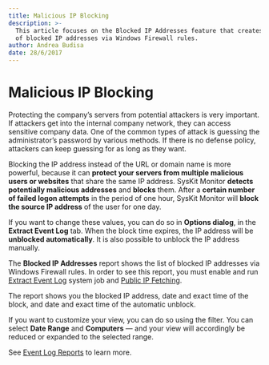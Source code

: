 ```yaml
---
title: Malicious IP Blocking
description: >-
  This article focuses on the Blocked IP Addresses feature that creates a list
  of blocked IP addresses via Windows Firewall rules.
author: Andrea Budisa
date: 28/6/2017
---
```


# Malicious IP Blocking

Protecting the company’s servers from potential attackers is very important. If attackers get into the internal company network, they can access sensitive company data. One of the common types of attack is guessing the administrator’s password by various methods. If there is no defense policy, attackers can keep guessing for as long as they want.

Blocking the IP address instead of the URL or domain name is more powerful, because it can **protect your servers from multiple malicious users or websites** that share the same IP address. SysKit Monitor **detects potentially malicious addresses** and **blocks** them. After a **certain number of failed logon attempts** in the period of one hour, SysKit Monitor will **block the source IP address** of the user for one day.

If you want to change these values, you can do so in **Options dialog**, in the **Extract Event Log** tab. When the block time expires, the IP address will be **unblocked automatically**. It is also possible to unblock the IP address manually.

The **Blocked IP Addresses** report shows the list of blocked IP addresses via Windows Firewall rules. In order to see this report, you must enable and run [Extract Event Log](https://github.com/SysKitTeam/docs-monitor/tree/955f0161938e8d56b74b18e9077bfe5dcc62bf63/get-to-know-syskit-monitor/backstage-screen/configuration/options/README.md#extract-event-log.md) system job and [Public IP Fetching](https://github.com/SysKitTeam/docs-monitor/tree/955f0161938e8d56b74b18e9077bfe5dcc62bf63/get-to-know-syskit-monitor/backstage-screen/configuration/options/README.md#general.md).

The report shows you the blocked IP address, date and exact time of the block, and date and exact time of the automatic unblock.

If you want to customize your view, you can do so using the filter. You can select **Date Range** and **Computers** — and your view will accordingly be reduced or expanded to the selected range.

See [Event Log Reports](....../get-to-know-syskit-monitor/reports/event-log-reports.md) to learn more.

